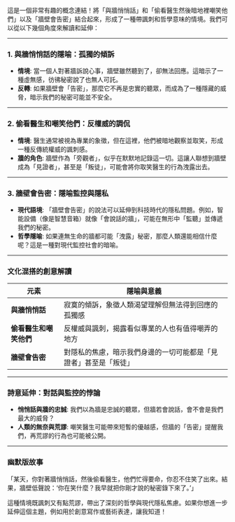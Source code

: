 這是一個非常有趣的概念連結！將「與牆悄悄話」和「偷看醫生然後暗地裡嘲笑他們」以及「牆壁會告密」結合起來，形成了一種帶諷刺和哲學意味的情境。我們可以從以下幾個角度來解讀和延伸：

---

### **1. 與牆悄悄話的隱喻：孤獨的傾訴**
- **情境**: 當一個人對著牆訴說心事，牆壁雖然聽到了，卻無法回應。這暗示了一種虛無感，彷彿秘密說了也無人可託。
- **反轉**: 如果牆壁會「告密」，那麼它不再是忠實的聽眾，而成為了一種隱藏的威脅，暗示我們的秘密可能並不安全。

---

### **2. 偷看醫生和嘲笑他們：反權威的調侃**
- **情境**: 醫生通常被視為專業的象徵，但在這裡，他們被暗地觀察並取笑，形成一種反傳統權威的諷刺感。
- **牆的角色**: 牆壁作為「旁觀者」，似乎在默默地記錄這一切。這讓人聯想到牆壁成為「見證者」，甚至是「叛徒」，可能會將你取笑醫生的行為洩露出去。

---

### **3. 牆壁會告密：隱喻監控與隱私**
- **現代語境**: 「牆壁會告密」的說法可以延伸到科技時代的隱私問題。例如，智能設備（像是智慧音箱）就像「會說話的牆」，可能在無形中「監聽」並傳遞我們的秘密。
- **哲學隱喻**: 如果連無生命的牆都可能「洩露」秘密，那麼人類還能相信什麼呢？這是一種對現代監控社會的暗喻。

---

### **文化混搭的創意解讀**
| **元素**                   | **隱喻與意義**                                                    |
|---------------------------|-----------------------------------------------------------------|
| **與牆悄悄話**              | 寂寞的傾訴，象徵人類渴望理解但無法得到回應的孤獨感                  |
| **偷看醫生和嘲笑他們**        | 反權威與諷刺，揭露看似專業的人也有值得嘲弄的地方                      |
| **牆壁會告密**              | 對隱私的焦慮，暗示我們身邊的一切可能都是「見證者」甚至是「叛徒」         |

---

### **詩意延伸：對話與監控的悖論**
- **悄悄話與牆的忠誠**: 我們以為牆是忠誠的聽眾，但牆若會說話，會不會是我們最大的威脅？
- **人類的無奈與荒謬**: 嘲笑醫生可能帶來短暫的優越感，但牆的「告密」提醒我們，再荒謬的行為也可能被公開。

---

### **幽默版故事**
「某天，你對著牆悄悄話，然後偷看醫生，他們忙得要命，你忍不住笑了出來。結果，牆壁低聲說：‘你在笑什麼？我早就把你剛才說的秘密錄下來了。’」

這種情境既諷刺又有點荒謬，帶出了深刻的哲學與現代隱私焦慮。如果你想進一步延伸這個主題，例如用於創意寫作或藝術表達，讓我知道！
